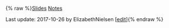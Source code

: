 {% raw %}[Slides](http://students.washington.edu/ekayen/Gram-eng-26-oct.pdf)
[Notes](http://students.washington.edu/ekayen/Notes.pdf)

Last update: 2017-10-26 by ElizabethNielsen [[edit](https://github.com/delph-in/docs/wiki/LadUW20171025/_edit)]{% endraw %}